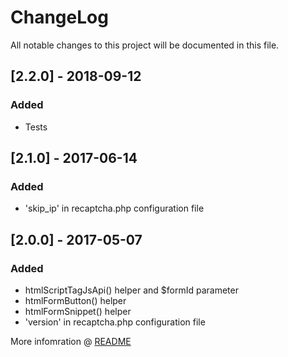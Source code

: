 # ChangeLog
All notable changes to this project will be documented in this file.

## [2.2.0] - 2018-09-12
### Added
- Tests

## [2.1.0] - 2017-06-14
### Added
- 'skip_ip' in recaptcha.php configuration file

## [2.0.0] - 2017-05-07
### Added
- htmlScriptTagJsApi() helper and $formId parameter
- htmlFormButton() helper
- htmlFormSnippet() helper
- 'version' in recaptcha.php configuration file

More infomration @ [README](README.md)